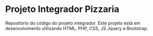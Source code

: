 # Projeto Integrador Pizzaria
Repositório do código do projeto integrador.
Este projeto está em desenvolvimento utilizando HTML, PHP, CSS, JS Jquery e Bootstrap.